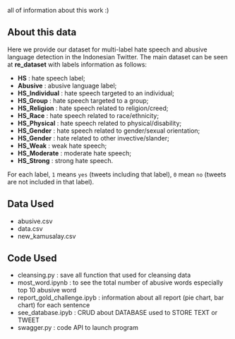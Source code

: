 all of information about this work :)

## About this data
Here we provide our dataset for multi-label hate speech and abusive language detection in the Indonesian Twitter. The main dataset can be seen at **re_dataset** with labels information as follows:
* **HS** : hate speech label;
* **Abusive** : abusive language label;
* **HS_Individual** : hate speech targeted to an individual;
* **HS_Group** : hate speech targeted to a group;
* **HS_Religion** : hate speech related to religion/creed;
* **HS_Race** : hate speech related to race/ethnicity;
* **HS_Physical** : hate speech related to physical/disability;
* **HS_Gender** : hate speech related to gender/sexual orientation;
* **HS_Gender** : hate related to other invective/slander;
* **HS_Weak** : weak hate speech;
* **HS_Moderate** : moderate hate speech;
* **HS_Strong** : strong hate speech.

For each label, `1` means `yes` (tweets including that label), `0` mean `no` (tweets are not included in that label). 


## Data Used 
* abusive.csv
* data.csv
* new_kamusalay.csv

## Code Used
* cleansing.py          : save all function that used for cleansing data
* most_word.ipynb       : to see the total number of abusive words especially top 10 abusive word
* report_gold_challenge.ipyb : information about all report (pie chart, bar chart) for each sentence
* see_database.ipyb     : CRUD about DATABASE used to STORE TEXT or TWEET 
* swagger.py            : code API to launch program 